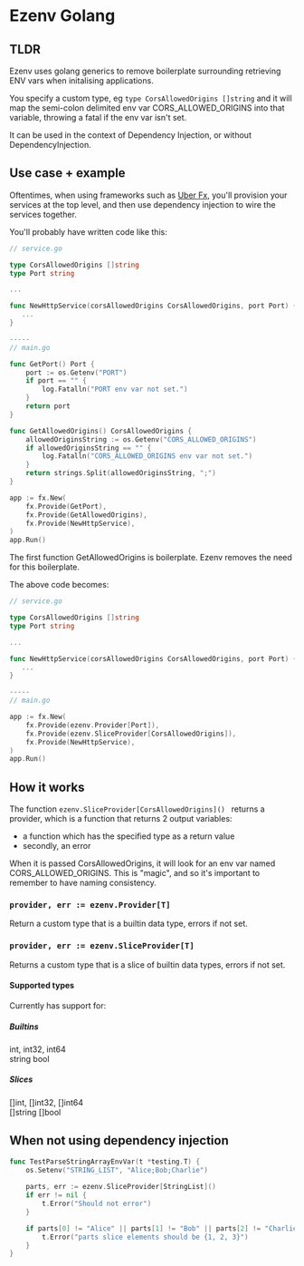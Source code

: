 # Ezenv Golang

## TLDR

Ezenv uses golang generics to remove boilerplate surrounding retrieving ENV vars when initalising applications.

You specify a custom type, eg `type CorsAllowedOrigins []string` and it will map the semi-colon delimited env var
CORS_ALLOWED_ORIGINS into that variable, throwing a fatal if the env var isn't set.

It can be used in the context of Dependency Injection, or without DependencyInjection.

## Use case + example

Oftentimes, when using frameworks such as [Uber Fx](https://github.com/uber-go/fx), you'll provision your services 
at the top level, and then use dependency injection to wire the services together.

You'll probably have written code like this:

```go
// service.go

type CorsAllowedOrigins []string
type Port string

...

func NewHttpService(corsAllowedOrigins CorsAllowedOrigins, port Port) {
   ...
}

-----
// main.go

func GetPort() Port {
    port := os.Getenv("PORT")
    if port == "" {
        log.Fatalln("PORT env var not set.")
    }
    return port
}

func GetAllowedOrigins() CorsAllowedOrigins {
    allowedOriginsString := os.Getenv("CORS_ALLOWED_ORIGINS")
    if allowedOriginsString == "" {
        log.Fatalln("CORS_ALLOWED_ORIGINS env var not set.")
    }
    return strings.Split(allowedOriginsString, ";")
}

app := fx.New(
    fx.Provide(GetPort),
    fx.Provide(GetAllowedOrigins),
    fx.Provide(NewHttpService),
)
app.Run()

```

The first function GetAllowedOrigins is boilerplate. Ezenv removes the need for this boilerplate.

The above code becomes:

```go
// service.go

type CorsAllowedOrigins []string
type Port string

...

func NewHttpService(corsAllowedOrigins CorsAllowedOrigins, port Port) {
   ...
}

-----
// main.go

app := fx.New(
    fx.Provide(ezenv.Provider[Port]),
    fx.Provide(ezenv.SliceProvider[CorsAllowedOrigins]),
    fx.Provide(NewHttpService),
)
app.Run()

```

## How it works

The function `ezenv.SliceProvider[CorsAllowedOrigins]() ` returns a provider, which is a function that returns 2 output variables:
- a function which has the specified type as a return value
- secondly, an error



When it is passed CorsAllowedOrigins, it will look for an env var named CORS_ALLOWED_ORIGINS. This is "magic", and so 
it's important to remember to have naming consistency.

### `provider, err := ezenv.Provider[T]`

Return a custom type that is a builtin data type, errors if not set.

### `provider, err := ezenv.SliceProvider[T]`

Returns a custom type that is a slice of builtin data types, errors if not set.

#### Supported types

Currently has support for:

##### Builtins

int, int32, int64   
string
bool

##### Slices

[]int, []int32, []int64   
[]string
[]bool

## When not using dependency injection

```go
func TestParseStringArrayEnvVar(t *testing.T) {   
    os.Setenv("STRING_LIST", "Alice;Bob;Charlie")
	
    parts, err := ezenv.SliceProvider[StringList]()
    if err != nil {
        t.Error("Should not error")
    }

    if parts[0] != "Alice" || parts[1] != "Bob" || parts[2] != "Charlie" {   
        t.Error("parts slice elements should be {1, 2, 3}")   
    }
}
```